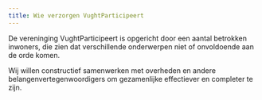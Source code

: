 ```yaml
---
title: Wie verzorgen VughtParticipeert
---
```

De vereninging VughtParticipeert is opgericht door een aantal betrokken inwoners, die zien dat verschillende onderwerpen niet of onvoldoende aan de orde komen.

Wij willen constructief samenwerken met overheden en andere belangenvertegenwoordigers om gezamenlijke effectiever en completer te zijn.

